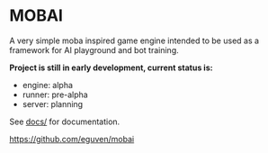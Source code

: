# MOBAI

A very simple moba inspired game engine intended to be used as a framework for
AI playground and bot training.

**Project is still in early development, current status is:**

* engine: alpha
* runner: pre-alpha
* server: planning

See [docs/](https://github.com/eguven/mobai/tree/master/docs) for documentation.

https://github.com/eguven/mobai
